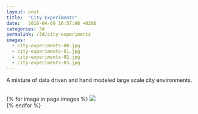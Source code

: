 ```yaml
---
layout: post
title:  "City Experiments"
date:   2016-04-09 16:57:06 +0200
categories: 3d
permalink: /3d/city-experiments
images:
  - city-experiments-00.jpg
  - city-experiments-01.jpg
  - city-experiments-02.jpg
  - city-experiments-03.jpg
---
```

A mixture of data driven and hand modeled large scale city environments.<br />
<br />

{% for image in page.images %}
  <img rel="nofollow" class="image-full" src="/assets/architecture/city-experiments/{{ image }}"/>
  <br />
{% endfor %}
